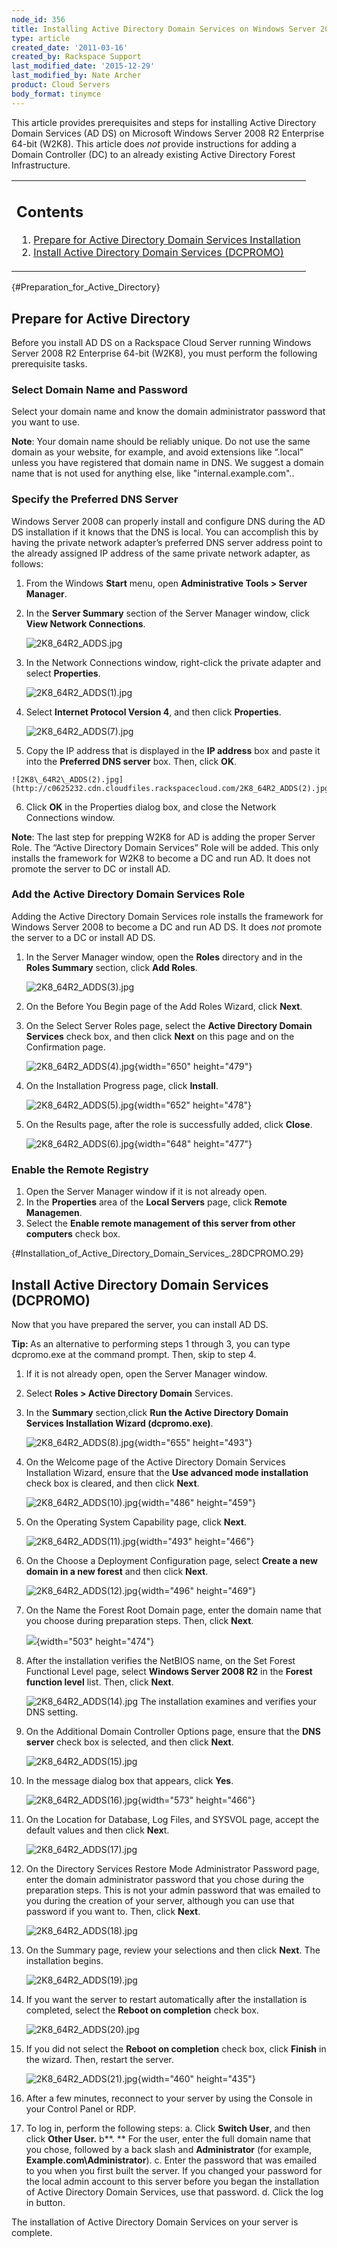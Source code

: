 ```yaml
---
node_id: 356
title: Installing Active Directory Domain Services on Windows Server 2008 R2 Enterprise 64-bit
type: article
created_date: '2011-03-16'
created_by: Rackspace Support
last_modified_date: '2015-12-29'
last_modified_by: Nate Archer
product: Cloud Servers
body_format: tinymce
---
```


This article provides prerequisites and steps for installing Active
Directory Domain Services (AD DS) on Microsoft Windows Server 2008 R2
Enterprise 64-bit (W2K8).
This article does *not* provide instructions for adding a Domain
Controller (DC) to an already existing Active Directory Forest
Infrastructure.

<div id="toctitle">

<table>
<colgroup>
<col width="100%" />
</colgroup>
<tbody>
<tr class="odd">
<td align="left"><h2 id="contents"><strong>Contents</strong></h2>
<ol>
<li><a href="#Preparation_for_Active_Directory"><span class="toctext">Prepare for Active Directory Domain Services Installation</span></a></li>
<li><a href="#Installation_of_Active_Directory_Domain_Services_.28DCPROMO.29"><span class="toctext">Install Active Directory Domain Services (DCPROMO)</span></a></li>
</ol></td>
</tr>
</tbody>
</table>

</div>

[](){#Preparation_for_Active_Directory}

<span class="mw-headline">Prepare for Active Directory</span>
-------------------------------------------------------------

<span>Before you install AD DS on a Rackspace Cloud Server running
Windows Server 2008 R2 Enterprise 64-bit (W2K8), you must perform the
following prerequisite tasks</span>.

### Select Domain Name and Password

<span>Select your domain name and know the domain administrator password
that you want to use.</span>

**Note**: Your domain name should be reliably unique.  Do not use the
same domain as your website, for example, and avoid extensions like
&ldquo;.local&rdquo; unless you have registered that domain name in DNS.  We suggest
a domain name that is not used for anything else, like
"internal.example.com"..

### Specify the Preferred DNS Server

<span>Windows Server 2008 can properly install and configure DNS during
the AD DS installation if it knows that the DNS is local. You can
accomplish this by having the private network adapter&rsquo;s preferred DNS
server address point to the already assigned IP address of the same
private network adapter, as follows:</span>

1.  <span>From the Windows **Start** menu, open **Administrative
    Tools &gt; Server Manager**</span>.
2.  <span>In the **Server Summary** section of the Server Manager
    window, click **View Network Connections**</span>.

    ![2K8\_64R2\_ADDS.jpg](http://c0625232.cdn.cloudfiles.rackspacecloud.com/2K8_64R2_ADDS.jpg)

3.  <span>In the Network Connections window, right-click the private
    adapter and select **Properties**</span>.

    ![2K8\_64R2\_ADDS(1).jpg](http://c0625232.cdn.cloudfiles.rackspacecloud.com/2K8_64R2_ADDS(1).jpg)

4.  <span>Select **Internet Protocol Version 4**, and then
    click **Properties**</span>.

    ![2K8\_64R2\_ADDS(7).jpg](http://c0625232.cdn.cloudfiles.rackspacecloud.com/2K8_64R2_ADDS(7).jpg)


5.   <span>Copy the IP address that is displayed in the **IP address**
    box and paste it into the **Preferred DNS server** box. Then, click
    **OK**</span>.

    ![2K8\_64R2\_ADDS(2).jpg](http://c0625232.cdn.cloudfiles.rackspacecloud.com/2K8_64R2_ADDS(2).jpg)

6.  <span>Click **OK** in the Properties dialog box, and close the
    Network Connections window</span>.

**Note**: The last step for prepping W2K8 for AD is adding the proper
Server Role. The &ldquo;Active Directory Domain Services&rdquo; Role will be added.
This only installs the framework for W2K8 to become a DC and run AD. It
does not promote the server to DC or install AD.

### Add the Active Directory Domain Services Role

<span>Adding the Active Directory Domain Services role installs the
framework for Windows Server 2008 to become a DC and run AD DS. It does
*not* promote the server to a DC or install AD DS</span>.

1.  <span>In the Server Manager window, open the **Roles** directory and
    in the **Roles Summary** section, click **Add Roles**</span>.

    ![2K8\_64R2\_ADDS(3).jpg](http://c0625232.cdn.cloudfiles.rackspacecloud.com/2K8_64R2_ADDS(3).jpg)

2.  <span>On the Before You Begin page of the Add Roles Wizard, click
    **Next**</span>.
3.  <span>On the Select Server Roles page, select the **Active Directory
    Domain Services** check box, and then click **Next** on this page
    and on the Confirmation page</span>.

    ![2K8\_64R2\_ADDS(4).jpg](http://c0625232.cdn.cloudfiles.rackspacecloud.com/2K8_64R2_ADDS(4).jpg){width="650"
    height="479"}

4.  <span>On the Installation Progress page,
    click **Install**. </span>

    ![2K8\_64R2\_ADDS(5).jpg](http://c0625232.cdn.cloudfiles.rackspacecloud.com/2K8_64R2_ADDS(5).jpg){width="652"
    height="478"}

5.  <span>On the Results page, after the role is successfully added,
    click **Close**. </span>

    ![2K8\_64R2\_ADDS(6).jpg](http://c0625232.cdn.cloudfiles.rackspacecloud.com/2K8_64R2_ADDS(6).jpg){width="648"
    height="477"}

### Enable the Remote Registry

1.  <span>Open the Server Manager window if it is not already
    open. </span>
2.  <span>In the **Properties** area of the **Local Servers** page,
    click **Remote Managemen**. </span>
3.  <span>Select the **Enable remote management of this server from
    other computers** check box.</span>

[](){#Installation_of_Active_Directory_Domain_Services_.28DCPROMO.29}

<span class="mw-headline">Install Active Directory Domain Services (DCPROMO)</span>
-----------------------------------------------------------------------------------

<span>Now that you have prepared the server, you can install AD
DS</span>.

**<span>Tip: </span>**<span>As an alternative to performing steps 1
through 3, you can type </span><span>dcpromo.exe</span><span> at the
command prompt. Then, skip to step 4.</span>

1.  <span>If it is not already open, open the Server Manager
    window</span>.
2.  <span>Select **Roles &gt; Active Directory Domain** Services.</span>
3.  <span>In the **Summary** section,click **Run the Active Directory
    Domain Services Installation Wizard (dcpromo.exe)**.</span>

    ![2K8\_64R2\_ADDS(8).jpg](http://c0625232.cdn.cloudfiles.rackspacecloud.com/2K8_64R2_ADDS(8).jpg){width="655"
    height="493"}

4.  <span>On the Welcome page of the Active Directory Domain Services
    Installation Wizard, ensure that the **Use advanced mode
    installation** check box is cleared, and then click **Next**.
    </span>

    ![2K8\_64R2\_ADDS(10).jpg](http://c0625232.cdn.cloudfiles.rackspacecloud.com/2K8_64R2_ADDS(10).jpg){width="486"
    height="459"}


5.  <span>On the Operating System Capability page, click
    **Next**</span>.

    ![2K8\_64R2\_ADDS(11).jpg](http://c0625232.cdn.cloudfiles.rackspacecloud.com/2K8_64R2_ADDS(11).jpg){width="493"
    height="466"}


6.  <span>On the Choose a Deployment Configuration page, select **Create
    a new domain in a new forest** and then click **Next**</span>.

    ![2K8\_64R2\_ADDS(12).jpg](http://c0625232.cdn.cloudfiles.rackspacecloud.com/2K8_64R2_ADDS(12).jpg){width="496"
    height="469"}


7.  <span>On the Name the Forest Root Domain page, enter the domain name
    that you choose during preparation steps. Then, click
    **Next**</span>.

    ![](https://8026b2e3760e2433679c-fffceaebb8c6ee053c935e8915a3fbe7.ssl.cf2.rackcdn.com/field/image/Internalexamplepic.png){width="503"
    height="474"}

8.  <span>After the installation verifies the NetBIOS name, on the Set
    Forest Functional Level page, select **Windows Server 2008 R2** in
    the **Forest function level** list. Then, click **Next**</span>.

    ![2K8\_64R2\_ADDS(14).jpg](http://c0625232.cdn.cloudfiles.rackspacecloud.com/2K8_64R2_ADDS(14).jpg)
    <span>The installation examines and verifies your
    DNS setting.</span>

9.  <span>On the Additional Domain Controller Options page, ensure that
    the **DNS server** check box is selected, and then click **Next**.
    </span>

    ![2K8\_64R2\_ADDS(15).jpg](http://c0625232.cdn.cloudfiles.rackspacecloud.com/2K8_64R2_ADDS(15).jpg)


10. <span>In the message dialog box that appears, click
    **Yes**</span>.

    ![2K8\_64R2\_ADDS(16).jpg](http://c0625232.cdn.cloudfiles.rackspacecloud.com/2K8_64R2_ADDS(16).jpg){width="573"
    height="466"}


11. <span>On the Location for Database, Log Files, and SYSVOL page,
    accept the default values and then click **Nex**t. </span>

    ![2K8\_64R2\_ADDS(17).jpg](http://c0625232.cdn.cloudfiles.rackspacecloud.com/2K8_64R2_ADDS(17).jpg)


12. <span>On the Directory Services Restore Mode Administrator Password
    page, enter the domain administrator password that you chose during
    the preparation steps. This is not your admin password that was
    emailed to you during the creation of your server, although you can
    use that password if you want to. Then, click **Next**</span>.

    ![2K8\_64R2\_ADDS(18).jpg](http://c0625232.cdn.cloudfiles.rackspacecloud.com/2K8_64R2_ADDS(18).jpg)


13. <span>On the Summary page, review your selections and then click
    **Next**.
    The installation begins</span>.

    ![2K8\_64R2\_ADDS(19).jpg](http://c0625232.cdn.cloudfiles.rackspacecloud.com/2K8_64R2_ADDS(19).jpg)


14. <span>If you want the server to restart automatically after the
    installation is completed, select the **Reboot on completion** check
    box</span>.

    ![2K8\_64R2\_ADDS(20).jpg](http://c0625232.cdn.cloudfiles.rackspacecloud.com/2K8_64R2_ADDS(20).jpg)


15. <span>If you did not select the **Reboot on completion** check box,
    click **Finish**<span> in the wizard</span>. Then, restart the
    server</span>.

    ![2K8\_64R2\_ADDS(21).jpg](http://c0625232.cdn.cloudfiles.rackspacecloud.com/2K8_64R2_ADDS(21).jpg){width="460"
    height="435"}


16. <span>After a few minutes, reconnect to your server by using the
    Console in your Control Panel or RDP</span>.

17. <span>To log in, perform the following steps</span>:
        a.  <span>Click **Switch User**, and then click
    **Other User.**
        b**. ** </span><span>For the user, enter the full domain name
    that you chose, followed by a back slash and **Administrator** (for
    example, **Example.com\\Administrator**).</span>
        c.  <span>Enter the password that was emailed to you when you
    first built the server. If you changed your password
              for the local admin account to this server before you
    began the installation of Active Directory Domain Services, use
    that password.</span>
        d.  <span>Click the log in button</span>.

The installation of Active Directory Domain Services on your server is
complete.



